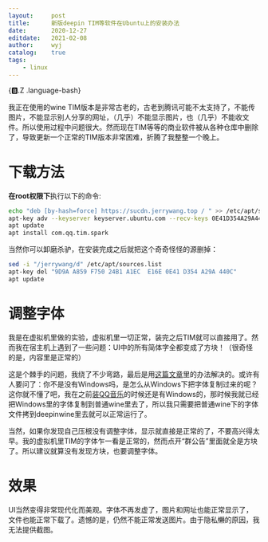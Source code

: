 ```yaml
---
layout:		post
title:		新版deepin TIM等软件在Ubuntu上的安装办法
date:		2020-12-27
editdate:	2021-02-08
author:		wyj
catalog:	true
tags:
    - linux
---
```


{:b:.Z .language-bash}

我正在使用的wine TIM版本是非常古老的，古老到腾讯可能不太支持了，不能传图片，不能显示别人分享的网址，（几乎）不能显示图片，也（几乎）不能收文件。所以使用过程中问题很大。然而现在TIM等等的商业软件被从各种仓库中删除了，导致更新一个正常的TIM版本非常困难，折腾了我整整一个晚上。

# 下载方法

**在root权限下**执行以下的命令:
```bash
echo "deb [by-hash=force] https://sucdn.jerrywang.top / " >> /etc/apt/sources.list
apt-key adv --keyserver keyserver.ubuntu.com --recv-keys 0E41D354A29A440C
apt update
apt install com.qq.tim.spark 
```
当然你可以卸磨杀驴，在安装完成之后就把这个奇奇怪怪的源删掉：
```bash
sed -i "/jerrywang/d" /etc/apt/sources.list
apt-key del "9D9A A859 F750 24B1 A1EC  E16E 0E41 D354 A29A 440C"
apt update
```

# 调整字体

我是在虚拟机里做的实验，虚拟机里一切正常，装完之后TIM就可以直接用了。然而我在宿主机上遇到了一些问题：UI中的所有简体字全都变成了方块！（很奇怪的是，内容里是正常的）

这是个棘手的问题，我绕了不少弯路，最后是用[这篇文章](https://lossyou.com/post/%E5%BD%BB%E5%BA%95%E8%A7%A3%E5%86%B3wine3.0%E4%B8%AD%E6%96%87%E4%B9%B1%E7%A0%81%E9%97%AE%E9%A2%98)里的办法解决的。或许有人要问了：你不是没有Windows吗，是怎么从Windows下把字体复制过来的呢？这你就不懂了吧，我在之前[装QQ音乐](/2020/03/17/wine%E8%BF%90%E8%A1%8CQQ%E9%9F%B3%E4%B9%90/)的时候还是有Windows的，那时候我就已经把Windows里的字体复制到普通wine里去了，所以我只需要把普通wine下的字体文件拷到deepinwine里去就可以正常运行了。

当然，如果你发现自己压根没有调整字体，显示就直接是正常的了，不要高兴得太早。我的虚拟机里TIM的字体乍一看是正常的，然而点开“群公告”里面就全是方块了。所以建议就算没有发现方块，也要调整字体。

# 效果

UI当然变得非常现代化而美观。字体不再发虚了，图片和网址也能正常显示了，文件也能正常下载了。遗憾的是，仍然不能正常发送图片。由于隐私<del>懒</del>的原因，我无法提供截图。

